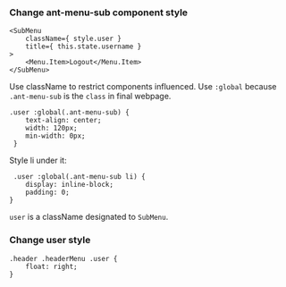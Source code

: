 ### Change ant-menu-sub component style

```
<SubMenu
    className={ style.user }
    title={ this.state.username }
>
    <Menu.Item>Logout</Menu.Item>
</SubMenu>
```

Use className to restrict components influenced. Use `:global` because `.ant-menu-sub` is the `class` in final webpage.

```
.user :global(.ant-menu-sub) {
    text-align: center;
    width: 120px;
    min-width: 0px;
 }
```

Style li under it:

```
 .user :global(.ant-menu-sub li) {
    display: inline-block;
    padding: 0;
}
```

`user` is a className designated to `SubMenu`.

### Change user style

```
.header .headerMenu .user {
    float: right;
}
```